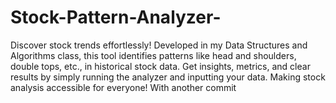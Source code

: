 # Stock-Pattern-Analyzer-
Discover stock trends effortlessly! Developed in my Data Structures and Algorithms class, this tool identifies patterns like head and shoulders, double tops, etc., in historical stock data. Get insights, metrics, and clear results by simply running the analyzer and inputting your data. Making stock analysis accessible for everyone!
With another commit
